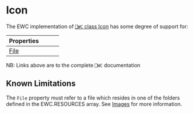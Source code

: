 # Icon

The EWC implementation of [`⎕WC` class Icon](https://help.dyalog.com/19.0/index.htm#GUI/Objects/Icon.htm) has some degree of support for:

| Properties|  |  |  |
|--|--|--|--|
 |  [File](https://help.dyalog.com/19.0/index.htm#GUI/Properties/File.htm)  |                                                                          |                                                                          |                                                                         |

NB: Links above are to the complete `⎕WC` documentation

## Known Limitations

The `File` property must refer to a file which resides in one of the folders
defined in the EWC.RESOURCES array. See [Images](../Discussion/Images.md)
for more information.

